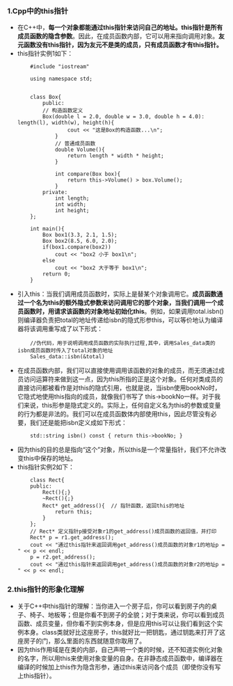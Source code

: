 ### 1.Cpp中的this指针
- 在C++中，**每一个对象都能通过this指针来访问自己的地址。this指针是所有成员函数的隐含参数**。因此，在成员函数内部，它可以用来指向调用对象。**友元函数没有this指针，因为友元不是类的成员，只有成员函数才有this指针。**
- this指针实例1如下：
    ```
        #include "iostream"

        using namespace std;


        class Box{
            public:
            // 构造函数定义
            Box(double l = 2.0, double w = 3.0, double h = 4.0): length(l), width(w), height(h){
                    cout << "这是Box的构造函数...\n";
                }
                // 普通成员函数
                double Volume(){
                    return length * width * height;
                }
                
                int compare(Box box){
                    return this->Volume() > box.Volume();
                }
            private:
                int length;
                int width;
                int height;
        };

        int main(){
            Box box1(3.3, 2.1, 1.5);
            Box box2(8.5, 6.0, 2.0);
            if(box1.compare(box2))
                cout << "box2 小于 box1\n";
            else
                cout << "box2 大于等于 box1\n";
            return 0;
        }
    ```
- 引入this：当我们调用成员函数时，实际上是替某个对象调用它。**成员函数通过一个名为this的额外隐式参数来访问调用它的那个对象，当我们调用一个成员函数时，用请求该函数的对象地址初始化this**。例如，如果调用total.isbn()则编译器负责把total的地址传递给isbn的隐式形参this，可以等价地认为编译器将该调用重写成了以下形式：
    ```
        //伪代码，用于说明调用成员函数的实际执行过程,其中，调用Sales_data类的isbn成员函数时传入了total对象的地址
        Sales_data::isbn(&total)
    ```
- 在成员函数内部，我们可以直接使用调用该函数的对象的成员，而无须通过成员访问运算符来做到这一点，因为this所指的正是这个对象。任何对类成员的直接访问都被看作是对this的隐式引用，也就是说，当isbn使用bookNo时，它隐式地使用this指向的成员，就像我们书写了 this->bookNo一样。对于我们来说，this形参是隐式定义的。实际上，任何自定义名为this的参数或变量的行为都是非法的。我们可以在成员函数体内部使用this，因此尽管没有必要，我们还是能把isbn定义成如下形式：
    ```
        std::string isbn() const { return this->bookNo; }
    ```
- 因为this的目的总是指向“这个”对象，所以this是一个常量指针，我们不允许改变this中保存的地址。
- this指针实例2如下：
    ```
        class Rect{
        public:
            Rect(){;}
            ~Rect(){;}
            Rect* get_address(){  // 指针函数，返回this的地址
                return this;
            }
        };
        // Rect* 定义指针p接受对象r1的get_address()成员函数的返回值，并打印
        Rect* p = r1.get_address();
        cout << "通过this指针来返回调用get_address()成员函数的对象r1的地址p = " << p << endl;
        p = r2.get_address();
        cout << "通过this指针来返回调用get_address()成员函数的对象r2的地址p = " << p << endl;
    ```
### 2.this指针的形象化理解
- 关于C++中this指针的理解：当你进入一个房子后，你可以看到房子内的桌子、椅子、地板等；但是你看不到房子的全貌；对于类来说，你可以看到成员函数、成员变量，但你看不到实例本身，但是应用this可以让我们看到这个实例本身。class类就好比这座房子，this就好比一把钥匙，通过钥匙来打开了这座房子的门，那么里面的东西就随意你取用了。
- 因为this作用域是在类的内部，自己声明一个类的时候，还不知道实例化对象的名字，所以用this来使用对象变量的自身。在非静态成员函数中，编译器在编译的时候加上this作为隐含形参，通过this来访问各个成员（即使你没有写上this指针）。
